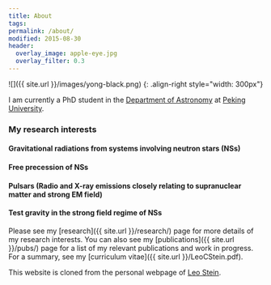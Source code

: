 ```yaml
---
title: About
tags:
permalink: /about/
modified: 2015-08-30
header:
  overlay_image: apple-eye.jpg
  overlay_filter: 0.3
---
```


![]({{ site.url }}/images/yong-black.png)
{: .align-right style="width: 300px"}

I am currently a PhD student in the [Department of Astronomy](http://vega.bac.pku.edu.cn) at [Peking University](https://www.pku.edu.cn).

### My research interests 

#### Gravitational radiations from systems involving neutron stars (NSs)
#### Free precession of NSs 
#### Pulsars (Radio and X-ray emissions closely relating to supranuclear matter and strong EM field)
#### Test gravity in the strong field regime of NSs


Please see my [research]({{ site.url }}/research/) page for more details of my research interests. You can also see my
[publications]({{ site.url }}/pubs/) page for a list of my relevant publications and work in progress. For a summary, see my
[curriculum vitae]({{ site.url }}/LeoCStein.pdf).


This website is cloned from the personal webpage of [Leo Stein](https://github.com/duetosymmetry/web-site).
